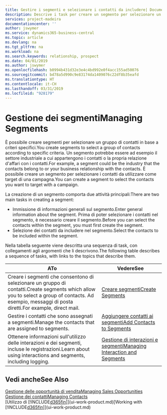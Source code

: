 ```yaml
---
title: Gestire i segmenti e selezionare i contatti da includere| Documenti Microsoft
description: Descrive i task per creare un segmento per selezionare un gruppo di contatti in base a criteri specifici, ad esempio, contatti in un settore specifico a cui si desidera rivolgersi.
services: project-madeira
documentationcenter: ''
author: jswymer
ms.service: dynamics365-business-central
ms.topic: article
ms.devlang: na
ms.tgt_pltfrm: na
ms.workload: na
ms.search.keywords: relationship, prospect
ms.date: 04/01/2019
ms.author: jswymer
ms.openlocfilehash: b0994b431d32e3e4c4bd992e0f4acc155ad50076
ms.sourcegitcommit: bd78a5d990c9e83174da1409076c22df8b35eafd
ms.translationtype: HT
ms.contentlocale: it-CH
ms.lasthandoff: 03/31/2019
ms.locfileid: "928179"
---
```

# <a name="managing-segments"></a><span data-ttu-id="7dfe5-103">Gestione dei segmenti</span><span class="sxs-lookup"><span data-stu-id="7dfe5-103">Managing Segments</span></span>
<span data-ttu-id="7dfe5-104">È possibile creare segmenti per selezionare un gruppo di contatti in base a criteri specifici.</span><span class="sxs-lookup"><span data-stu-id="7dfe5-104">You create segments to select a group of contacts according to specific criteria.</span></span> <span data-ttu-id="7dfe5-105">Un segmento potrebbe essere ad esempio il settore industriale a cui appartengono i contatti o la propria relazione d'affari con i contatti.</span><span class="sxs-lookup"><span data-stu-id="7dfe5-105">For example, a segment could be the industry that the contacts belong to or your business relationship with the contacts.</span></span> <span data-ttu-id="7dfe5-106">È possibile creare un segmento per selezionare i contatti da utilizzare come target di una campagna.</span><span class="sxs-lookup"><span data-stu-id="7dfe5-106">You can create a segment to select the contacts you want to target with a campaign.</span></span>

<span data-ttu-id="7dfe5-107">La creazione di un segmento comporta due attività principali:</span><span class="sxs-lookup"><span data-stu-id="7dfe5-107">There are two main tasks in creating a segment:</span></span>

* <span data-ttu-id="7dfe5-108">Immissione di informazioni generali sul segmento.</span><span class="sxs-lookup"><span data-stu-id="7dfe5-108">Enter general information about the segment.</span></span> <span data-ttu-id="7dfe5-109">Prima di poter selezionare i contatti nel segmento, è necessario creare il segmento.</span><span class="sxs-lookup"><span data-stu-id="7dfe5-109">Before you can select the contacts within the segment, you must first create the segment.</span></span>
* <span data-ttu-id="7dfe5-110">Selezione dei contatti da includere nel segmento.</span><span class="sxs-lookup"><span data-stu-id="7dfe5-110">Select the contacts to be included within the segment.</span></span>

<span data-ttu-id="7dfe5-111">Nella tabella seguente viene descritta una sequenza di task, con collegamenti agli argomenti che li descrivono.</span><span class="sxs-lookup"><span data-stu-id="7dfe5-111">The following table describes a sequence of tasks, with links to the topics that describe them.</span></span> 

| <span data-ttu-id="7dfe5-112">A</span><span class="sxs-lookup"><span data-stu-id="7dfe5-112">To</span></span> | <span data-ttu-id="7dfe5-113">Vedere</span><span class="sxs-lookup"><span data-stu-id="7dfe5-113">See</span></span> |
| --- | --- |
| <span data-ttu-id="7dfe5-114">Creare i segmenti che consentono di selezionare un gruppo di contatti.</span><span class="sxs-lookup"><span data-stu-id="7dfe5-114">Create segments which allow you to select a group of contacts.</span></span> <span data-ttu-id="7dfe5-115">Ad esempio, messaggi di posta diretti.</span><span class="sxs-lookup"><span data-stu-id="7dfe5-115">For example, direct mail.</span></span> |[<span data-ttu-id="7dfe5-116">Creare segmenti</span><span class="sxs-lookup"><span data-stu-id="7dfe5-116">Create Segments</span></span>](marketing-how-create-segment.md) |
| <span data-ttu-id="7dfe5-117">Gestire i contatti che sono assegnati a segmenti.</span><span class="sxs-lookup"><span data-stu-id="7dfe5-117">Manage the contacts that are assigned to segments.</span></span> |[<span data-ttu-id="7dfe5-118">Aggiungere contatti ai segmenti</span><span class="sxs-lookup"><span data-stu-id="7dfe5-118">Add Contacts to Segments</span></span>](marketing-add-contact-segment.md) |
| <span data-ttu-id="7dfe5-119">Ottenere informazioni sull'utilizzo delle interazioni e dei segmenti, incluse le registrazioni.</span><span class="sxs-lookup"><span data-stu-id="7dfe5-119">Learn about using interactions and segments, including logging.</span></span> |[<span data-ttu-id="7dfe5-120">Gestione di interazioni e segmenti</span><span class="sxs-lookup"><span data-stu-id="7dfe5-120">Managing Interaction and Segments</span></span>](marketing-interaction-segments.md) |

## <a name="see-also"></a><span data-ttu-id="7dfe5-121">Vedi anche</span><span class="sxs-lookup"><span data-stu-id="7dfe5-121">See Also</span></span>
[<span data-ttu-id="7dfe5-122">Gestione delle opportunità di vendita</span><span class="sxs-lookup"><span data-stu-id="7dfe5-122">Managing Sales Opportunities</span></span>](marketing-manage-sales-opportunities.md)  
[<span data-ttu-id="7dfe5-123">Gestione dei contatti</span><span class="sxs-lookup"><span data-stu-id="7dfe5-123">Managing Contacts</span></span>](marketing-contacts.md)  
<span data-ttu-id="7dfe5-124">[Utilizzo di [!INCLUDE[d365fin](includes/d365fin_md.md)]](ui-work-product.md)</span><span class="sxs-lookup"><span data-stu-id="7dfe5-124">[Working with [!INCLUDE[d365fin](includes/d365fin_md.md)]](ui-work-product.md)</span></span>
